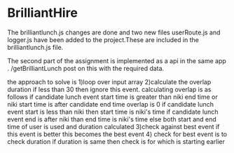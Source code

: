 # BrilliantHire

The brilliantlunch.js changes are done and two new files userRoute.js and logger.js have been added to the project.These are included in the brilliantlunch.js file.

The second part of the assignment is implemented as a api in the same app . /getBrilliantLunch  post on this with the required data.

the approach to solve is 
1)loop over input array 
2)calculate the overlap duration if less than 30 then ignore this event.
   calculating overlap is as follows
   if candidate  lunch event start time is greater than niki end time or niki start time is after candidate end time overlap is 0 
   if candidate lunch event start is less than niki then start time is niki's time 
   if candidate lunch event end is after niki than end time is niki's time 
      else both start and end time of user is used and duration calculated 
3)check against best event if this event is better this becomes the best event 
4) check for best event  is to check duration if duration is same then check is for which is starting earlier 
